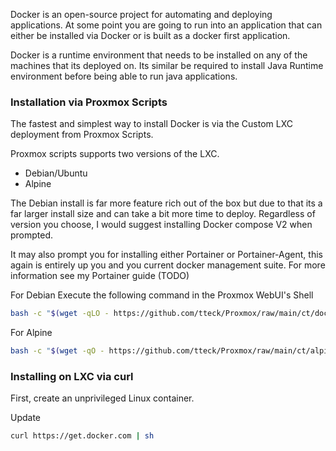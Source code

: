 
Docker is an open-source project for automating and deploying applications. At some point you are going to run into an application that can either be installed via Docker or is built as a docker first application.

Docker is a runtime environment that needs to be installed on any of the machines that its deployed on. Its similar be required to install Java Runtime environment before being able to run java applications. 

### Installation via Proxmox Scripts

The fastest and simplest way to install Docker is via the Custom LXC deployment from Proxmox Scripts.


Proxmox scripts supports two versions of the LXC.

* Debian/Ubuntu 
* Alpine

The Debian install is far more feature rich out of the box but due to that its a far larger install size and can take a bit more time to deploy. Regardless of version you choose, I would suggest installing Docker compose V2 when prompted.

It may also prompt you for installing either Portainer or Portainer-Agent, this again is entirely up you and you current docker management suite. For more information see my Portainer guide (TODO)

For Debian Execute the following command in the Proxmox WebUI's Shell 
```bash
bash -c "$(wget -qLO - https://github.com/tteck/Proxmox/raw/main/ct/docker.sh)"
```

For Alpine
```bash
bash -c "$(wget -qO - https://github.com/tteck/Proxmox/raw/main/ct/alpine-docker.sh)"
```


### Installing on LXC via curl 

First, create an unprivileged Linux container. 

Update


```bash
curl https://get.docker.com | sh
```